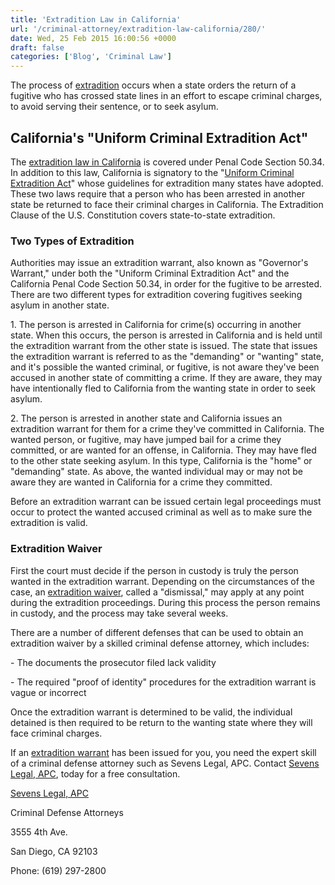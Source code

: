 ```yaml
---
title: 'Extradition Law in California'
url: '/criminal-attorney/extradition-law-california/280/'
date: Wed, 25 Feb 2015 16:00:56 +0000
draft: false
categories: ['Blog', 'Criminal Law']
---
```


The process of [extradition](https://www.sevenslegal.com/ "Sevens Legal, APC") occurs when a state orders the return of a fugitive who has crossed state lines in an effort to escape criminal charges, to avoid serving their sentence, or to seek asylum.

California's "Uniform Criminal Extradition Act"
-----------------------------------------------

The [extradition law in California](https://www.sevenslegal.com/ "Sevens Legal, APC") is covered under Penal Code Section 50.34. In addition to this law, California is signatory to the "[Uniform Criminal Extradition Act](https://www.sevenslegal.com/ "Sevens Legal, APC")" whose guidelines for extradition many states have adopted. These two laws require that a person who has been arrested in another state be returned to face their criminal charges in California. The Extradition Clause of the U.S. Constitution covers state-to-state extradition.

### Two Types of Extradition

Authorities may issue an extradition warrant, also known as "Governor's Warrant," under both the "Uniform Criminal Extradition Act" and the California Penal Code Section 50.34, in order for the fugitive to be arrested. There are two different types for extradition covering fugitives seeking asylum in another state.

1\. The person is arrested in California for crime(s) occurring in another state. When this occurs, the person is arrested in California and is held until the extradition warrant from the other state is issued. The state that issues the extradition warrant is referred to as the "demanding" or "wanting" state, and it's possible the wanted criminal, or fugitive, is not aware they've been accused in another state of committing a crime. If they are aware, they may have intentionally fled to California from the wanting state in order to seek asylum.

2\. The person is arrested in another state and California issues an extradition warrant for them for a crime they've committed in California. The wanted person, or fugitive, may have jumped bail for a crime they committed, or are wanted for an offense, in California. They may have fled to the other state seeking asylum. In this type, California is the "home" or "demanding" state. As above, the wanted individual may or may not be aware they are wanted in California for a crime they committed.

Before an extradition warrant can be issued certain legal proceedings must occur to protect the wanted accused criminal as well as to make sure the extradition is valid.

### Extradition Waiver

First the court must decide if the person in custody is truly the person wanted in the extradition warrant. Depending on the circumstances of the case, an [extradition waiver](https://www.sevenslegal.com/ "Sevens Legal, APC"), called a "dismissal," may apply at any point during the extradition proceedings. During this process the person remains in custody, and the process may take several weeks.

There are a number of different defenses that can be used to obtain an extradition waiver by a skilled criminal defense attorney, which includes:

\- The documents the prosecutor filed lack validity

\- The required "proof of identity" procedures for the extradition warrant is vague or incorrect

Once the extradition warrant is determined to be valid, the individual detained is then required to be return to the wanting state where they will face criminal charges.

If an [extradition warrant](https://www.sevenslegal.com/ "Sevens Legal, APC") has been issued for you, you need the expert skill of a criminal defense attorney such as Sevens Legal, APC. Contact [Sevens Legal, APC](https://www.sevenslegal.com/ "Sevens Legal, APC"), today for a free consultation.

[Sevens Legal, APC](https://www.sevenslegal.com/ "Sevens Legal, APC")

Criminal Defense Attorneys

3555 4th Ave.

San Diego, CA 92103

Phone: (619) 297-2800